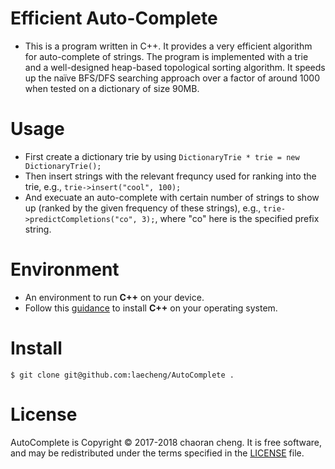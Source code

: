# Efficient Auto-Complete
  - This is a program written in C++. It provides a very efficient algorithm for auto-complete of strings. The program is implemented with a trie and a well-designed heap-based topological sorting algorithm. It speeds up the naïve BFS/DFS searching approach over a factor of around 1000 when tested on a dictionary of size 90MB.

# Usage
  - First create a dictionary trie by using `DictionaryTrie * trie = new DictionaryTrie();`
  - Then insert strings with the relevant frequncy used for ranking into the trie, e.g., `trie->insert("cool", 100);`
  - And execuate an auto-complete with certain number of strings to show up (ranked by the given frequency of these strings), e.g., `trie->predictCompletions("co", 3);`, where "co" here is the specified prefix string.

# Environment
  - An environment to run **C++** on your device.
  - Follow this [guidance](https://gcc.gnu.org/install/) to install **C++** on your operating system.

# Install
```
$ git clone git@github.com:laecheng/AutoComplete .
```

# License
AutoComplete is Copyright © 2017-2018 chaoran cheng. It is free software, and may be redistributed under the terms specified in the [LICENSE](https://github.com/laecheng/AutoComplete/blob/master/LICENSE) file.


